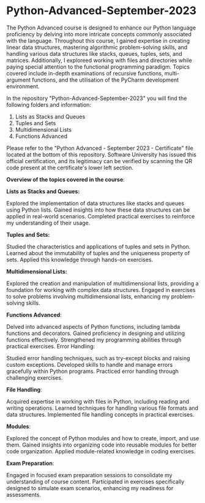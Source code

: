 # Python-Advanced-September-2023


The Python Advanced course is designed to enhance our Python language proficiency by delving into more intricate concepts commonly associated with the language. Throughout this course, I gained expertise in creating linear data structures, mastering algorithmic problem-solving skills, and handling various data structures like stacks, queues, tuples, sets, and matrices. Additionally, I exploreed working with files and directories while paying special attention to the functional programming paradigm. Topics covered include in-depth examinations of recursive functions, multi-argument functions, and the utilisation of the PyCharm development environment.

In the repository "Python-Advanced-September-2023" you will find the following folders and information:

1. Lists as Stacks and Queues
2. Tuples and Sets
3. Multidimensional Lists
4. Functions Advanced

Please refer to the "Python Advanced - September 2023 - Certificate" file located at the bottom of this repository. Software University has issued this official certification, and its legitimacy can be verified by scanning the QR code present at the certificate's lower left section.


**Overview of the topics covered in the course**:

**Lists as Stacks and Queues:**

Explored the implementation of data structures like stacks and queues using Python lists.
Gained insights into how these data structures can be applied in real-world scenarios.
Completed practical exercises to reinforce my understanding of their usage.


**Tuples and Sets:**

Studied the characteristics and applications of tuples and sets in Python.
Learned about the immutability of tuples and the uniqueness property of sets.
Applied this knowledge through hands-on exercises.


**Multidimensional Lists:**

Explored the creation and manipulation of multidimensional lists, providing a foundation for working with complex data structures.
Engaged in exercises to solve problems involving multidimensional lists, enhancing my problem-solving skills.


**Functions Advanced**:

Delved into advanced aspects of Python functions, including lambda functions and decorators.
Gained proficiency in designing and utilizing functions effectively.
Strengthened my programming abilities through practical exercises.
Error Handling:

Studied error handling techniques, such as try-except blocks and raising custom exceptions.
Developed skills to handle and manage errors gracefully within Python programs.
Practiced error handling through challenging exercises.


**File Handling**:

Acquired expertise in working with files in Python, including reading and writing operations.
Learned techniques for handling various file formats and data structures.
Implemented file handling concepts in practical exercises.


**Modules**:

Explored the concept of Python modules and how to create, import, and use them.
Gained insights into organizing code into reusable modules for better code organization.
Applied module-related knowledge in coding exercises.


**Exam Preparation**:

Engaged in focused exam preparation sessions to consolidate my understanding of course content.
Participated in exercises specifically designed to simulate exam scenarios, enhancing my readiness for assessments.

